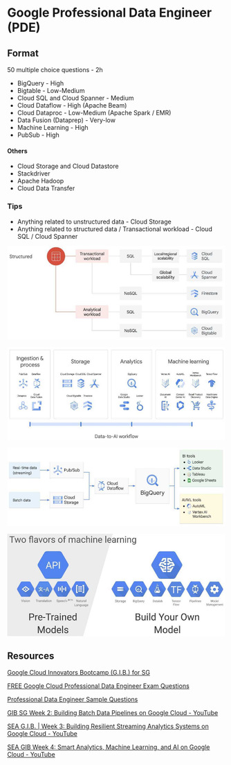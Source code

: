 # Google Professional Data Engineer (PDE)

## Format

50 multiple choice questions - 2h

- BigQuery - High
- Bigtable - Low-Medium
- Cloud SQL and Cloud Spanner - Medium
- Cloud Dataflow - High (Apache Beam)
- Cloud Dataproc - Low-Medium (Apache Spark / EMR)
- Data Fusion (Dataprep) - Very-low
- Machine Learning - High
- PubSub - High

#### Others

- Cloud Storage and Cloud Datastore
- Stackdriver
- Apache Hadoop
- Cloud Data Transfer

### Tips

- Anything related to unstructured data - Cloud Storage
- Anything related to structured data / Transactional workload - Cloud SQL / Cloud Spanner

![Different structured solution options](../media/Screenshot%202023-03-17%20at%207.23.13%20PM.jpg)

![image](../media/Screenshot%202023-03-17%20at%207.23.56%20PM.jpg)

![Google data warehouse solution architecture](../media/Screenshot%202023-03-17%20at%207.36.20%20PM.jpg)

![image](../media/Screenshot%202023-03-17%20at%207.43.56%20PM.jpg)

## Resources

[Google Cloud Innovators Bootcamp (G.I.B.) for SG](https://cloudonair.withgoogle.com/events/2023-innovators-bootcamp-singapore)

[FREE Google Cloud Professional Data Engineer Exam Questions](https://www.whizlabs.com/blog/google-cloud-professional-data-engineer-exam-questions/)

[Professional Data Engineer Sample Questions](https://docs.google.com/forms/d/e/1FAIpQLSfkWEzBCP0wQ09ZuFm7G2_4qtkYbfmk_0getojdnPdCYmq37Q/viewscore?viewscore=AE0zAgAjzL6zgTcNGLRG9BscIBRY6H5VAj3YK4cCXwih6emszDthS_NeoES47s7iZ5J1BOM)

[GIB SG Week 2: Building Batch Data Pipelines on Google Cloud - YouTube](https://www.youtube.com/watch?v=B6KNnXXNxgU&t=629s&ab_channel=GoogleCloudAPAC)

[SEA G.I.B. | Week 3: Building Resilient Streaming Analytics Systems on Google Cloud - YouTube](https://www.youtube.com/watch?v=xNFQ6v1Yaz4&ab_channel=GoogleCloudAPAC)

[SEA GIB Week 4: Smart Analytics, Machine Learning, and AI on Google Cloud - YouTube](https://www.youtube.com/watch?v=YcKiadfg4fg&t=1s&ab_channel=GoogleCloudAPAC)
